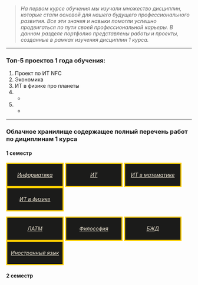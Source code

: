 >*На первом курсе обучения мы изучали множество дисциплин, которые стали основой для нашего будущего профессионального развития. Все эти знания и навыки помогли успешно продвигаться по пути своей профессиональной карьеры. В данном разделе портфолио представлены работы и проекты, созданные в рамках изучения дисциплин 1 курса.*

______________________

### Топ-5 проектов 1 года обучения:
1. Проект по ИТ NFC
2. Экономика
3. ИТ в физике про планеты
4. -
5. -

______________________

### Облачное хранилище содержащее полный перечень работ по дициплинам 1 курса
#### 1 семестр

<a href="https://drive.google.com/open?id=1eQh_gNg011XRouFTFyR61GmOyZrF1I-f&usp=drive_copy" style="background-color: #1b1b1a; color: #f0e8d6; border: 3px solid #ffcd00; display: inline-block; width: 150px; height: 60px; text-align: center; line-height: 60px; font-style: italic;"> Информатика </a> <a href="https://drive.google.com/open?id=1Kg4uC2pMOWHzxh17HJirGqXyDpEk6Lbe&usp=drive_copy" style="background-color: #1b1b1a; color: #f0e8d6; border: 3px solid #ffcd00; display: inline-block; width: 150px; height: 60px; text-align: center; line-height: 60px; font-style: italic;"> ИТ </a> <a href="https://drive.google.com/open?id=10zOjhkwaN25ViakordF8zGQ6IXGSvNEd&usp=drive_copy" style="background-color: #1b1b1a; color: #f0e8d6; border: 3px solid #ffcd00; display: inline-block; width: 150px; height: 60px; text-align: center; line-height: 60px; font-style: italic;"> ИТ в математике </a> <a href="https://drive.google.com/open?id=1uyU23wH9VbrKkcNED1RlzdEnq_yFzZVu&usp=drive_copy" style="background-color: #1b1b1a; color: #f0e8d6; border: 3px solid #ffcd00; display: inline-block; width: 150px; height: 60px; text-align: center; line-height: 60px; font-style: italic;"> ИТ в физике </a> 

<a href="https://drive.google.com/open?id=17NYTzqsiNa2YzyjQogrMzz-oCIQJJBui&usp=drive_copy" style="background-color: #1b1b1a; color: #f0e8d6; border: 3px solid #ffcd00; display: inline-block; width: 150px; height: 60px; text-align: center; line-height: 60px; font-style: italic;"> ЛАТМ </a> <a href="https://drive.google.com/open?id=1hPkGeGWoBhRo5Akgmx9rbaWV6vfDdWtR&usp=drive_copy" style="background-color: #1b1b1a; color: #f0e8d6; border: 3px solid #ffcd00; display: inline-block; width: 150px; height: 60px; text-align: center; line-height: 60px; font-style: italic;"> Философия </a> <a href="https://drive.google.com/open?id=1jR7HTEomF-jopleZBVJLCt8I5gNhIbnxFnIQYJmSohY&usp=drive_copy" style="background-color: #1b1b1a; color: #f0e8d6; border: 3px solid #ffcd00; display: inline-block; width: 150px; height: 60px; text-align: center; line-height: 60px; font-style: italic;"> БЖД </a> <a href="https://drive.google.com/open?id=1RqSNB7I_tHCK5yWM1BueaDOvoPHxGSmp&usp=drive_copy" style="background-color: #1b1b1a; color: #f0e8d6; border: 3px solid #ffcd00; display: inline-block; width: 150px; height: 60px; text-align: center; line-height: 60px; font-style: italic;"> Иностранный язык </a>

#### 2 семестр
